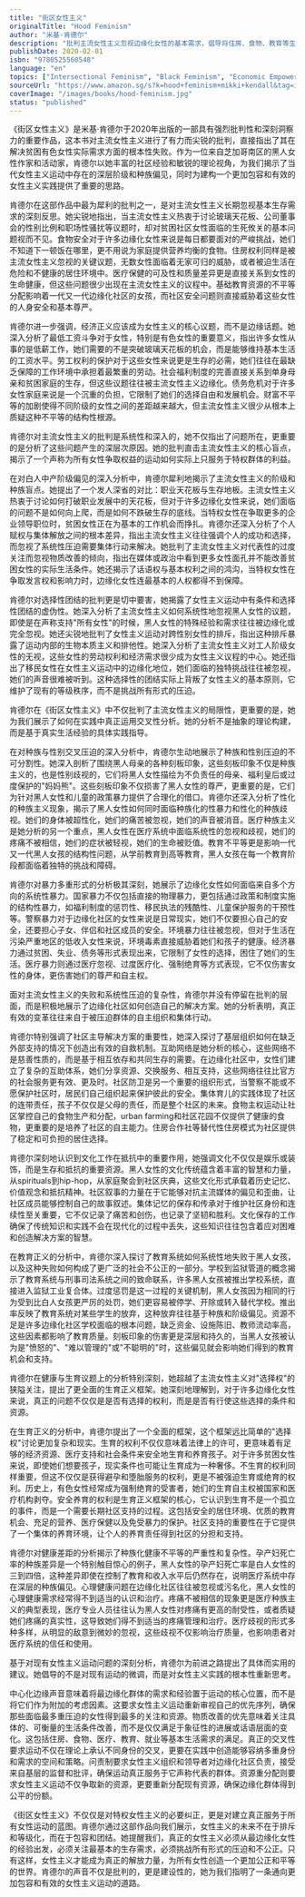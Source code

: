 ```yaml
---
title: "街区女性主义"
originalTitle: "Hood Feminism"
author: "米基·肯德尔"
description: "批判主流女性主义忽视边缘化女性的基本需求，倡导将住房、食物、教育等生存问题置于女性主义议程的核心。"
publishDate: 2020-02-01
isbn: "9780525560548"
language: "en"
topics: ["Intersectional Feminism", "Black Feminism", "Economic Empowerment", "Class Analysis", "Race and Gender"]
sourceUrl: "https://www.amazon.sg/s?k=hood+feminism+mikki+kendall&tag=inkrupt-22"
coverImage: "/images/books/hood-feminism.jpg"
status: "published"
---
```


《街区女性主义》是米基·肯德尔于2020年出版的一部具有强烈批判性和深刻洞察力的重要作品，这本书对主流女性主义进行了有力而尖锐的批判，直接指出了其在解决贫困有色女性实际需求方面的根本性失败。作为一位来自芝加哥南区的黑人女性作家和活动家，肯德尔以她丰富的社区经验和敏锐的理论视角，为我们揭示了当代女性主义运动中存在的深层阶级和种族偏见，同时为建构一个更加包容和有效的女性主义实践提供了重要的思路。

肯德尔在这部作品中最为犀利的批判之一，是对主流女性主义长期忽视基本生存需求的深刻反思。她尖锐地指出，当主流女性主义热衷于讨论玻璃天花板、公司董事会的性别比例和职场性骚扰等议题时，却对贫困社区女性面临的生死攸关的基本问题视而不见。食物安全对于许多边缘化女性来说是每日都要面对的严峻挑战，她们不知道下一顿饭在哪里，更不用说为家庭提供营养均衡的食物。住房权利同样是被主流女性主义忽视的关键议题，无数女性面临着无家可归的威胁，或者被迫生活在危险和不健康的居住环境中。医疗保健的可及性和质量差异更是直接关系到女性的生命健康，但这些问题很少出现在主流女性主义的议程中。基础教育资源的不平等分配影响着一代又一代边缘化社区的女孩，而社区安全问题则直接威胁着这些女性的人身安全和基本尊严。

肯德尔进一步强调，经济正义应该成为女性主义的核心议题，而不是边缘话题。她深入分析了最低工资斗争对于女性，特别是有色女性的重要意义，指出许多女性从事的是低薪工作，她们需要的不是突破玻璃天花板的机会，而是能够维持基本生活的工资水平。劳工权利的保护对于这些女性来说更是生存的必需，她们往往在最缺乏保障的工作环境中承担着最繁重的劳动。社会福利制度的完善直接关系到单身母亲和贫困家庭的生存，但这些议题往往被主流女性主义边缘化。债务危机对于许多女性家庭来说是一个沉重的负担，它限制了她们的选择自由和发展机会。财富不平等的加剧使得不同阶级的女性之间的差距越来越大，但主流女性主义很少从根本上质疑这种不平等的结构性根源。

肯德尔对主流女性主义的批判是系统性和深入的，她不仅指出了问题所在，更重要的是分析了这些问题产生的深层次原因。她的批判直击主流女性主义的核心盲点，揭示了一个声称为所有女性争取权益的运动如何实际上只服务于特权群体的利益。

在对白人中产阶级偏见的深入分析中，肯德尔犀利地揭示了主流女性主义的阶级和种族盲点。她提出了一个发人深省的对比：职业天花板与生存地板。主流女性主义热衷于讨论如何打破职业发展中的天花板，但对于许多边缘化女性来说，她们面临的问题不是如何向上爬，而是如何不跌破生存的底线。当特权女性在争取更多的企业领导职位时，贫困女性正在为基本的工作机会而挣扎。肯德尔还深入分析了个人赋权与集体解放之间的根本差异，指出主流女性主义往往强调个人的成功和选择，而忽视了系统性压迫需要集体行动来解决。她批判了主流女性主义对代表性的过度关注而忽视物质改善的倾向，指出在媒体或政治中看到更多女性面孔并不能改善贫困女性的实际生活条件。她还揭示了话语权与基本权利之间的鸿沟，当特权女性在争取发言权和影响力时，边缘化女性连最基本的人权都得不到保障。

肯德尔对选择性团结的批判更是切中要害，她揭露了女性主义运动中有条件和选择性团结的虚伪性。她深入分析了主流女性主义如何系统性地忽视黑人女性的议题，即使是在声称支持"所有女性"的时候，黑人女性的特殊经验和需求往往被边缘化或完全忽视。她还尖锐地批判了女性主义运动对跨性别女性的排斥，指出这种排斥暴露了运动内部的生物本质主义和排他性。她深入分析了主流女性主义对工人阶级女性的无视，这些女性的劳动权利和经济需求很少成为女性主义议程的中心。她还指出了移民女性在女性主义运动中的边缘化地位，她们面临的独特挑战往往被忽视，她们的声音很难被听到。这种选择性的团结实际上背叛了女性主义的基本原则，它维护了现有的等级秩序，而不是挑战所有形式的压迫。

肯德尔在《街区女性主义》中不仅批判了主流女性主义的局限性，更重要的是，她为我们展示了如何在实践中真正运用交叉性分析。她的分析不是抽象的理论构建，而是基于真实生活经验的具体实践指导。

在对种族与性别交叉压迫的深入分析中，肯德尔生动地展示了种族和性别压迫的不可分割性。她深入剖析了围绕黑人母亲的各种刻板印象，这些刻板印象不仅是种族主义的，也是性别歧视的，它们将黑人女性描绘为不负责任的母亲、福利皇后或过度保护的"妈妈熊"。这些刻板印象不仅损害了黑人女性的尊严，更重要的是，它们为针对黑人女性和儿童的政策暴力提供了合理化的借口。肯德尔还深入分析了性化的种族主义现象，揭示了黑人女性如何同时面临种族化的性暴力和性化的种族歧视。她们的身体被超性化，她们的痛苦被忽视，她们的声音被消音。医疗种族主义是她分析的另一个重点，黑人女性在医疗系统中面临系统性的忽视和歧视，她们的疼痛不被相信，她们的症状被轻视，她们的生命被贬值。教育不平等更是影响一代又一代黑人女孩的结构性问题，从学前教育到高等教育，黑人女孩在每一个教育阶段都面临着独特的挑战和障碍。

肯德尔对暴力多重形式的分析极其深刻，她展示了边缘化女性如何面临来自多个方向的系统性暴力。国家暴力不仅包括直接的物理暴力，更包括通过政策和制度实施的结构性暴力，如福利制度的惩罚性、移民执法的残酷性、儿童保护服务的干预性等。警察暴力对于边缘化社区的女性来说是日常现实，她们不仅要担心自己的安全，还要担心子女、伴侣和社区成员的安全。环境暴力往往被忽视，但对于生活在污染严重地区的低收入女性来说，环境毒素直接威胁着她们和孩子的健康。经济暴力通过贫困、失业、债务等形式表现出来，它限制了女性的选择，困住了她们的生活。医疗暴力则通过医疗忽视、过度医疗化、强制绝育等方式表现，它不仅伤害女性的身体，更伤害她们的尊严和自主权。

面对主流女性主义的失败和系统性压迫的复杂性，肯德尔并没有停留在批判的层面，而是积极地展示了边缘化社区如何创造自己的解决方案。她的分析表明，真正有效的变革往往来自于被压迫群体的自主组织和集体行动。

肯德尔特别强调了社区主导解决方案的重要性，她深入探讨了基层组织如何在缺乏外部支持的情况下创造出有效的自救机制。互助网络是她分析的核心，这些网络不是慈善性质的，而是基于相互依存和共同生存的需要。在边缘化社区中，女性们建立了复杂的互助体系，她们分享资源、交换服务、相互支持，这些网络往往比官方的社会服务更有效、更及时。社区防卫是另一个重要的组织形式，当警察不能或不愿保护社区时，居民们自己组织起来保护彼此的安全。集体育儿的实践体现了社区的连带责任，孩子不仅仅是父母的责任，而是整个社区的未来。食物主权运动让社区掌控自己的食物生产和分配，urban farming和社区花园不仅提供了健康的食物，更重要的是培养了社区的自主能力。住房合作社等替代性住房模式为社区提供了稳定和可负担的居住选择。

肯德尔深刻地认识到文化工作在抵抗中的重要作用，她强调文化不仅仅是娱乐或装饰，而是生存和抵抗的重要资源。黑人女性的文化传统蕴含着丰富的智慧和力量，从spirituals到hip-hop，从家庭聚会到社区庆典，这些文化形式承载着历史记忆、价值观念和抵抗精神。社区叙事的力量在于它能够对抗主流媒体的偏见和歪曲，让社区成员能够控制自己的故事叙述。集体记忆的保存和传承对于维护社区身份和连续性至关重要，它不仅记录了痛苦和创伤，也记录了坚韧和胜利。文化保存的工作确保了传统知识和实践不会在现代化的过程中丢失，这些知识往往包含着应对困难和创造解决方案的智慧。

在教育正义的分析中，肯德尔深入探讨了教育系统如何系统性地失败于黑人女孩，以及这种失败如何构成了更广泛的社会不公正的一部分。学校到监狱管道的概念揭示了教育系统与刑事司法系统之间的致命联系，许多黑人女孩被推出学校系统，直接进入监狱工业复合体。过度惩罚是这一过程的关键机制，黑人女孩因为相同的行为受到比白人女孩更严厉的处罚，她们更容易被停学、开除或转入替代学校。推出率反映了教育系统对某些学生的放弃，这种放弃往往基于种族和阶级偏见。资源不足是许多边缘化社区学校面临的根本问题，缺乏资金、设施陈旧、教师流动率高，这些因素都影响了教育质量。刻板印象的伤害更是深层和持久的，当黑人女孩被认为是"愤怒的"、"难以管理的"或"不聪明的"时，这些偏见就会影响她们得到的教育机会和支持。

肯德尔在健康与生育议题上的分析特别深刻，她超越了主流女性主义对"选择权"的狭隘关注，提出了更全面的生育正义框架。她深刻地理解到，对于许多边缘化女性来说，真正的问题不仅仅是是否有选择的权利，而是是否有行使这些选择的条件和资源。

在生育正义的分析中，肯德尔提出了一个全面的框架，这个框架远比简单的"选择权"讨论更加复杂和现实。生育的权利不仅仅意味着法律上的许可，更意味着有足够的经济资源、医疗支持和社会条件来安全地生育和养育孩子。对于许多贫困女性来说，即使她们想要孩子，现实条件也可能让生育成为一种奢侈。不生育的权利同样重要，但这不仅仅是获得避孕和堕胎服务的权利，更是不被强迫生育或绝育的权利。历史上，有色女性经常成为强制绝育的受害者，她们的生育自主权被国家和医疗机构剥夺。安全养育的权利是生育正义框架的核心，它认识到生育不是一个孤立的事件，而是一个需要长期社区支持的过程。这包括安全的居住环境、优质的教育机会、充足的营养、医疗保健以及免受暴力的保护。社区支持的重要性在于它提供了一个集体的养育环境，让个人的养育责任得到社区的分担和支持。

肯德尔对健康差距的分析揭示了种族化健康不平等的严重性和复杂性。孕产妇死亡率的种族差异是一个特别触目惊心的例子，黑人女性的孕产妇死亡率是白人女性的三到四倍，这种差异即使在控制了教育和收入水平后仍然存在，说明医疗系统中存在深层的种族偏见。心理健康问题在边缘化社区往往被忽视或污名化，黑人女性的心理健康需求经常得不到适当的认识和治疗。疼痛不被相信的现象更是医疗种族主义的典型表现，医疗专业人员往往认为黑人女性对疼痛有更高的耐受性，或者质疑她们疼痛的真实性，这导致她们得不到适当的疼痛管理和治疗。医疗歧视的形式多种多样，从明显的敌意到微妙的忽视，这些歧视不仅影响治疗质量，也影响患者对医疗系统的信任和使用。

基于对现有女性主义运动问题的深刻分析，肯德尔为前进之路提出了具体而实用的建议。她倡导的不是对现有运动的微调，而是对女性主义实践的根本性重新思考。

中心化边缘声音意味着将最边缘化群体的需求和经验置于运动的核心位置，而不是将它们作为附加的考虑因素。这要求女性主义运动重新审视自己的优先序列，确保那些面临最多重压迫的女性得到最多的关注和资源。物质改善的优先意味着关注具体的、可衡量的生活条件改善，而不是仅仅满足于象征性的进展或话语层面的变化。这包括住房、食物、医疗、教育、就业等基本生活需求的满足。真正的交叉性要求运动不仅在理论上承认不同身份的交叉，更要在实践中创造能够容纳多重身份和需求的空间和策略。问责制要求女性主义组织和领导者对边缘化社区负责，接受来自基层的监督和批评，确保运动真正服务于它声称代表的群体。资源重分配则要求女性主义运动不仅争取新的资源，更要重新分配现有资源，确保边缘化群体得到公平的份额。

《街区女性主义》不仅仅是对特权女性主义的必要纠正，更是对建立真正服务于所有女性运动的蓝图。肯德尔通过这部作品向我们展示，女性主义的未来不在于排斥和等级化，而在于包容和团结。她提醒我们，真正的女性主义必须从最边缘化女性的经验出发，必须关注最基本的生存需求，必须挑战所有形式的压迫和不公正。只有这样，女性主义才能成为真正的解放力量，为所有女性创造一个更加公正和平等的世界。肯德尔的声音不仅是批判的，更是建设性的，她为我们指明了一条通向更加包容和有效的女性主义运动的道路。
